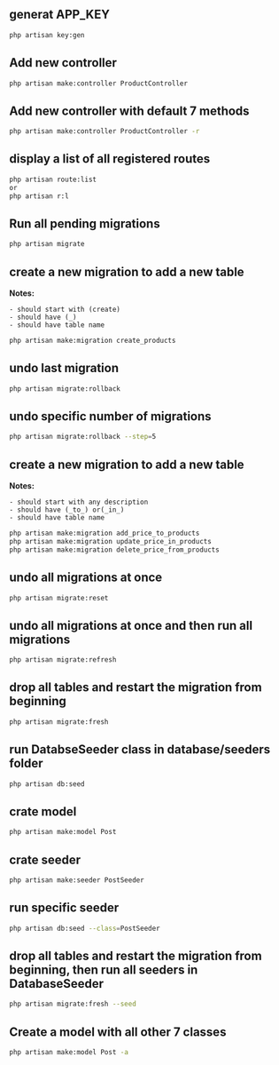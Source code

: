 ## generat APP_KEY

```bash
php artisan key:gen
```

## Add new controller

```bash
php artisan make:controller ProductController
```

## Add new controller with default 7 methods

```bash
php artisan make:controller ProductController -r
```

## display a list of all registered routes

```bash
php artisan route:list
or
php artisan r:l
```

## Run all pending migrations
```bash
php artisan migrate
```

## create a new migration to add a new table
**Notes:**
```
- should start with (create)
- should have (_)
- should have table name
```

```bash
php artisan make:migration create_products
```

## undo last migration
```bash
php artisan migrate:rollback
```

## undo specific number of migrations
```bash
php artisan migrate:rollback --step=5
```

## create a new migration to add a new table
**Notes:**
```
- should start with any description
- should have (_to_) or(_in_)
- should have table name
```
```bash
php artisan make:migration add_price_to_products
php artisan make:migration update_price_in_products
php artisan make:migration delete_price_from_products
```

## undo all migrations at once
```bash
php artisan migrate:reset
```

## undo all migrations at once and then run all migrations
```bash
php artisan migrate:refresh
```

## drop all tables and restart the migration from beginning
```bash
php artisan migrate:fresh
```

## run DatabseSeeder class in database/seeders folder
```bash
php artisan db:seed 
```

## crate model
```bash
php artisan make:model Post
```

## crate seeder
```bash
php artisan make:seeder PostSeeder
```

## run specific seeder
```bash
php artisan db:seed --class=PostSeeder
```

## drop all tables and restart the migration from beginning, then run all seeders in DatabaseSeeder
```bash
php artisan migrate:fresh --seed
```

## Create a model with all other 7 classes
```bash
php artisan make:model Post -a
```